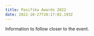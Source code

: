 ```yaml
---
title: Pasifika Awards 2022
date: 2022-10-27T20:17:02.193Z
---
```

Information to follow closer to the event.